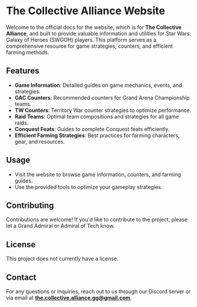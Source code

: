 # The Collective Alliance Website

Welcome to the official docs for the website, which is for **The Collective Alliance**, and built to provide valuable information and utilities for Star Wars: Galaxy of Heroes (SWGOH) players. This platform serves as a comprehensive resource for game strategies, counters, and efficient farming methods.

## Features
- **Game Information**: Detailed guides on game mechanics, events, and strategies.
- **GAC Counters**: Recommended counters for Grand Arena Championship teams.
- **TW Counters**: Territory War counter strategies to optimize performance.
- **Raid Teams**: Optimal team compositions and strategies for all game raids.
- **Conquest Feats**: Guides to complete Conquest feats efficiently.
- **Efficient Farming Strategies**: Best practices for farming characters, gear, and resources.

## Usage
- Visit the website to browse game information, counters, and farming guides.
- Use the provided tools to optimize your gameplay strategies.

## Contributing
Contributions are welcome! If you'd like to contribute to the project, please let a Grand Admiral or Admiral of Tech know.

## License
This project does not currently have a license.

## Contact
For any questions or inquiries, reach out to us through our Discord server or via email at **the.collective.alliance.gg@gmail.com**.

